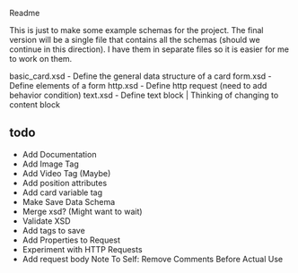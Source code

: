 Readme

This is just to make some example schemas for the project. The final version will be a single file that contains all the schemas (should we continue in this direction). I have them in separate files so it is easier for me to work on them.

basic_card.xsd - Define the general data structure of a card
form.xsd - Define elements of a form
http.xsd - Define http request (need to add behavior condition)
text.xsd - Define text block | Thinking of changing to content block

todo
-----
+ Add Documentation
+ Add Image Tag
+ Add Video Tag (Maybe)
+ Add position attributes
+ Add card variable tag
+ Make Save Data Schema
+ Merge xsd? (Might want to wait)
+ Validate XSD
+ Add tags to save
+ Add Properties to Request
+ Experiment with HTTP Requests
+ Add request body
Note To Self: Remove Comments Before Actual Use

